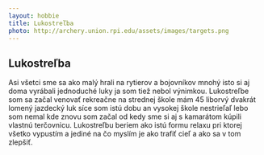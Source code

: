 ```yaml
---
layout: hobbie
title: Lukostreľba
photo: http://archery.union.rpi.edu/assets/images/targets.png
---
```


## **Lukostreľba**

Asi všetci sme sa ako malý hrali na rytierov a bojovníkov mnohý isto si aj doma vyrábali jednoduché luky ja som tiež nebol výnimkou. Lukostreľbe som sa začal venovať rekreačne na strednej škole mám 45 liborvý dvakrát lomený jazdecký luk síce som istú dobu an vysokej škole nestrieľaľ lebo som nemal kde znovu som začal od kedy sme si aj s kamarátom kúpili vlastnú terčovnicu. Lukostreľbu beriem ako istú formu relaxu pri ktorej všetko vypustím a jediné na čo myslím je ako trafiť cieľ a ako sa v tom zlepšiť.